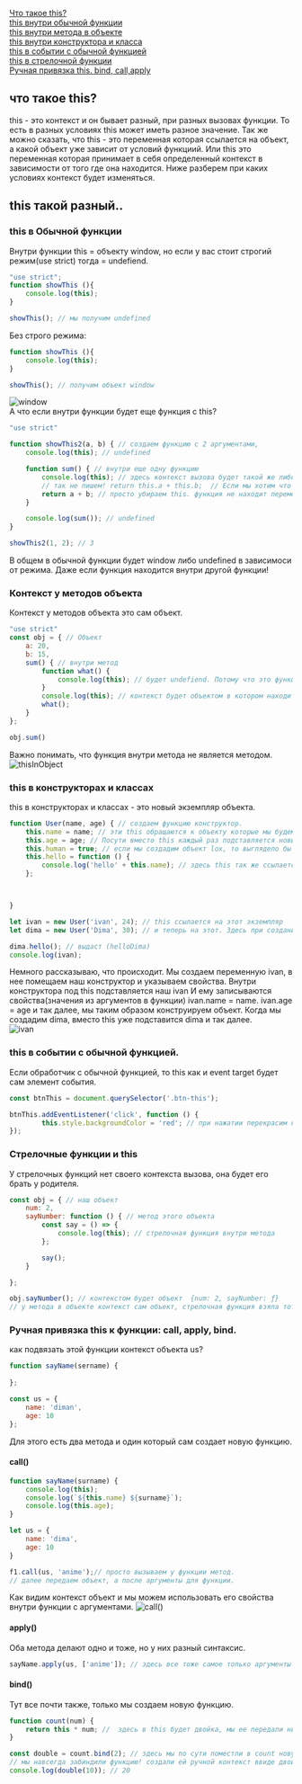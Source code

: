 [Что такое this?](#this)<br>
[this внутри обычной функции](#function)<br>
[this внутри метода в объекте](#object)<br>
[this внутри конструктора и класса](#classes)<br>
[this в событии с обычной функцией](#add)<br>
[this в стрелочной функции](#arrfun)<br>
[Ручная привязка this. bind, call,apply](#call)<br>

## <a name="this"> что такое this? </a>
this - это контекст и он бывает разный, при разных вызовах функции. То есть в разных условиях this может иметь разное значение.
Так же можно сказать, что this - это переменная которая ссылается на объект, а какой объект уже зависит от условий функциий.
Или this это переменная которая принимает в себя определенный контекст в зависимости от того где она находится.
Ниже разберем при каких условиях контекст будет изменяться.

##  this такой разный..

### <a name="function"> this в  Обычной функции </a> 
Внутри функции this = объекту window, но если у вас стоит строгий режим(use strict) тогда = undefiend.
```javaScript
"use strict";
function showThis (){
    console.log(this); 
}

showThis(); // мы получим undefined
```
Без строго режима:
```javaScript
function showThis (){
    console.log(this); 
}

showThis(); // получим объект window
```
![window](https://github.com/Aquariids/MyJS/blob/main/app/img/windowThis.png)<br>
А что если внутри функции будет еще функция с this?
```javaScript
"use strict"

function showThis2(a, b) { // создаем функцию с 2 аргументами, 
    console.log(this); // undefined

    function sum() { // внутри еще одну функцию
        console.log(this); // здесь контекст вызова будет такой же либо window либо undefiend.
        // так не пишем! return this.a + this.b;  // Если мы хотим что бы функция работала, нужно сделать замыкание.
        return a + b; // просто убираем this. функция не находит переменные a и b здесь и ищет их в функции выше 
    }

    console.log(sum()); // undefined
}

showThis2(1, 2); // 3
```
В общем в обычной функции будет window либо undefined в зависимоси от режима. Даже если функция находится внутри другой функции!
### <a name="object"> Контекст у методов объекта </a>
Контекст у методов объекта это сам объект.
```javaScript
"use strict"
const obj = { // Объект 
    a: 20,
    b: 15,
    sum() { // внутри метод
        function what() {
            console.log(this); // будет undefiend. Потому что это функция внутри метода, а не сам метод объекта,
        }
        console.log(this); // контекст будет объектом в котором находится функция
        what();
    }
};

obj.sum()
```
Важно понимать, что функция внутри метода не является методом.<br>
![thisInObject](https://github.com/Aquariids/MyJS/blob/main/app/img/thisInObject.png)<br>


### <a name="classes"> this в конструкторах и классах </a>
this в конструкторах и классах - это новый экземпляр объекта.
```javaScript
function User(name, age) { // создаем функцию конструктор.
    this.name = name; // эти this обращаются к объекту которые мы будем создавать 
    this.age = age; // Посути вместо this каждый раз подставляется новый экземпляр объекта.
    this.human = true; // если мы создадим объект lox, то выглядело бы это так lox.age и тд.
    this.hello = function () {
        console.log('hello' + this.name); // здесь this так же ссылается на объект который мы создали и берет его свойство name  
    };



}

let ivan = new User('ivan', 24); // this ссылается на этот экземпляр
let dima = new User('Dima', 30); // и теперь на этот. Здесь при создании мы сразу передаем значения в наши свойства name и age

dima.hello(); // выдаст (helloDima)
console.log(ivan);
```
Немного рассказываю, что происходит. Мы создаем переменную ivan, в нее помещаем наш конструктор и указываем свойства. Внутри конструктора под this подставляется наш ivan
И ему записываются свойства(значения из аргументов в функции) ivan.name = name. ivan.age = age и так далее, мы таким образом конструируем объект. Когда мы создадим dima, вместо this уже подставится dima и так далее.<br>
![ivan](https://github.com/Aquariids/MyJS/blob/main/app/img/ivanThis.png)<br>


### <a name="add"> this в событии с обычной функцией. </a>
Если обработчик с обычной функцией, то this как и event target будет сам элемент события.
```javaScript
const btnThis = document.querySelector('.btn-this');

btnThis.addEventListener('click', function () {
        this.style.backgroundColor = 'red'; // при нажатии перекрасим кнопку в красный, так как this - элемент события
});
```
### <a name="arrfun"> Стрелочные функции и this </a>
У стрелочных функций нет своего контекста вызова, она будет его брать у родителя.
```javaScript
const obj = { // наш объект
    num: 2,
    sayNumber: function () { // метод этого объекта
        const say = () => {
            console.log(this); // стрелочная функция внутри метода
        };

        say();
    }

};

obj.sayNumber(); // контекстом будет объект  {num: 2, sayNumber: ƒ}
// у метода в объекте контекст сам объект, стрелочная функция взяла тот же контекст, что и у метода в котором она находится.

```
### <a name="call"> Ручная привязка this к функции: call, apply, bind. </a>
 как подвязать этой функции контекст объекта us?
```javaScript
function sayName(sername) {           
    
};

const us = {
    name: 'diman',
    age: 10
};
```
Для этого есть два метода и один который сам создает новую функцию.
#### call()
```javaScript
function sayName(surname) {
    console.log(this);
    console.log(`${this.name} ${surname}`);
    console.log(this.age);
}

let us = {
    name: 'dima',
    age: 10
}

f1.call(us, 'anime');// просто вызываем у функции метод.
// далее передаем объект, а после аргументы для функции.
```
Как видим контекст объект и мы можем использовать его свойства внутри функции с аргументами.
![call()](https://github.com/Aquariids/MyJS/blob/main/app/img/call.png)<br>
#### apply()
Оба  метода делают одно и тоже, но у них разный синтаксис.
```javaScript
sayName.apply(us, ['anime']); // здесь все тоже самое только аргументы внутри массива
```
#### bind()
Тут все почти также, только мы создаем новую функцию.
```javaScript
function count(num) {
    return this * num; //  здесь в this будет двойка, мы ее передали ниже.
}

const double = count.bind(2); // здесь мы по сути поместли в count новую функцию и забиндили в this = 2
// мы навсегда забиндили функцию! создали ей ручной контекст ввиде двойки и теперь просто вызываем нашу double и передам нужный аргумент 
console.log(double(10)); // 20
```

